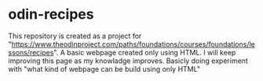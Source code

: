 # odin-recipes 
This repository is created as a project for "https://www.theodinproject.com/paths/foundations/courses/foundations/lessons/recipes".
 A basic webpage created only using HTML.
 I will keep improving this page as my knowladge improves.
 Basicly doing experiment with "what kind of webpage can be build using only HTML"